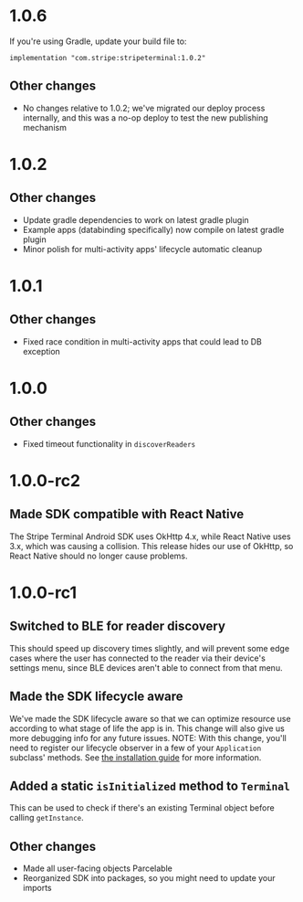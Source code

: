 # 1.0.6

If you're using Gradle, update your build file to:

```
implementation "com.stripe:stripeterminal:1.0.2"
```

## Other changes
- No changes relative to 1.0.2; we've migrated our deploy process internally, and this was a no-op deploy to test the new publishing mechanism

# 1.0.2

## Other changes
- Update gradle dependencies to work on latest gradle plugin
- Example apps (databinding specifically) now compile on latest gradle plugin
- Minor polish for multi-activity apps' lifecycle automatic cleanup

# 1.0.1

## Other changes
- Fixed race condition in multi-activity apps that could lead to DB exception

# 1.0.0

## Other changes
- Fixed timeout functionality in `discoverReaders`

# 1.0.0-rc2

## Made SDK compatible with React Native
The Stripe Terminal Android SDK uses OkHttp 4.x, while React Native uses 3.x, which was causing a
collision. This release hides our use of OkHttp, so React Native should no longer cause problems.

# 1.0.0-rc1

## Switched to BLE for reader discovery
This should speed up discovery times slightly, and will prevent some edge cases where the user has
connected to the reader via their device's settings menu, since BLE devices aren't able to connect
from that menu.

## Made the SDK lifecycle aware
We've made the SDK lifecycle aware so that we can optimize resource use according to what stage of
life the app is in. This change will also give us more debugging info for any future issues.
NOTE: With this change, you'll need to register our lifecycle observer in a few of your
`Application` subclass' methods. See [the installation guide](https://github.com/stripe/stripe-terminal-android#installation)
for more information.

## Added a static `isInitialized` method to `Terminal`
This can be used to check if there's an existing Terminal object before calling `getInstance`.

## Other changes
- Made all user-facing objects Parcelable
- Reorganized SDK into packages, so you might need to update your imports
